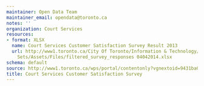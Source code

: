 ```yaml
---
maintainer: Open Data Team
maintainer_email: opendata@toronto.ca
notes: ''
organization: Court Services
resources:
- format: XLSX
  name: Court Services Customer Satisfaction Survey Result 2013
  url: http://www1.toronto.ca/City Of Toronto/Information & Technology/Open Data/Data
    Sets/Assets/Files/filtered_survey_responses 04042014.xlsx
schema: default
source: http://www1.toronto.ca/wps/portal/contentonly?vgnextoid=9431ba0c10f85410VgnVCM10000071d60f89RCRD&vgnextchannel=1a66e03bb8d1e310VgnVCM10000071d60f89RCRD
title: Court Services Customer Satisfaction Survey
---
```

